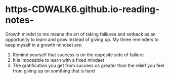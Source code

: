 # https-CDWALK6.github.io-reading-notes-
<h>Growth mindet to me means the art of taking failiures and setback as an opportunity to learn and grow instead of giving up.</h>
My three reminders to keep myself in a growth mindset are:
1. Remind yourself that success is on the opposite side of failiure
2. It is impossible to learn with a fixed mindset
3. The gratification you get from success os greater than the relief you feel from giving up on somthing that is hard
